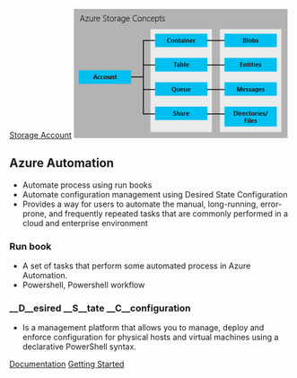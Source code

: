 [Storage Account](https://docs.microsoft.com/en-us/azure/storage/storage-introduction)
![Azure storage concepts](https://github.com/sairamaj/azure/blob/master/storage-concepts.png)

## Azure Automation
* Automate process using run books
* Automate configuration management using Desired State Configuration
* Provides a way for users to automate the manual, long-running, error-prone, and frequently repeated tasks that are commonly performed in a cloud and enterprise environment

### Run book
* A set of tasks that perform some automated process in Azure Automation.
* Powershell, Powershell workflow

### __D__esired __S__tate __C__configuration
* Is a management platform that allows you to manage, deploy and enforce configuration for physical hosts and virtual machines using a declarative PowerShell syntax.


[Documentation](https://docs.microsoft.com/en-us/azure/automation/)
[Getting Started](https://azure.microsoft.com/en-us/blog/azure-automation-runbook-management/)
